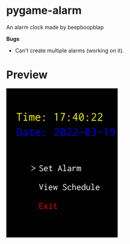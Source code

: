 # pygame-alarm

An alarm clock made by beepboopblap

**Bugs**

- Can't create multiple alarms (working on it).

# Preview
![the menu of the alarm](preview.png)
